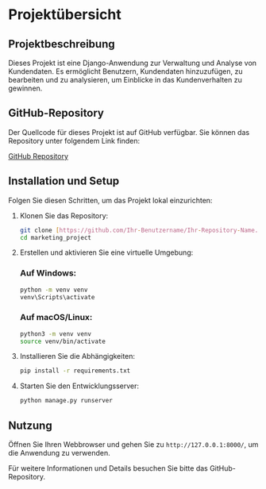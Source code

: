 # Projektübersicht

## Projektbeschreibung
Dieses Projekt ist eine Django-Anwendung zur Verwaltung und Analyse von Kundendaten. Es ermöglicht Benutzern, Kundendaten hinzuzufügen, zu bearbeiten und zu analysieren, um Einblicke in das Kundenverhalten zu gewinnen.

## GitHub-Repository
Der Quellcode für dieses Projekt ist auf GitHub verfügbar. Sie können das Repository unter folgendem Link finden:

[GitHub Repository](https://github.com/Ihr-Benutzername/Ihr-Repository-Name)

## Installation und Setup
Folgen Sie diesen Schritten, um das Projekt lokal einzurichten:

1. Klonen Sie das Repository:
    ```sh
    git clone [https://github.com/Ihr-Benutzername/Ihr-Repository-Name.git](https://github.com/moddyngway/marketing_project.git)
    cd marketing_project
    ```

2. Erstellen und aktivieren Sie eine virtuelle Umgebung:
    ### Auf Windows:
    ```sh
    python -m venv venv
    venv\Scripts\activate
    ```

    ### Auf macOS/Linux:
    ```sh
    python3 -m venv venv
    source venv/bin/activate
    ```

3. Installieren Sie die Abhängigkeiten:
    ```sh
    pip install -r requirements.txt
    ```

4. Starten Sie den Entwicklungsserver:
    ```sh
    python manage.py runserver
    ```

## Nutzung
Öffnen Sie Ihren Webbrowser und gehen Sie zu `http://127.0.0.1:8000/`, um die Anwendung zu verwenden.

Für weitere Informationen und Details besuchen Sie bitte das GitHub-Repository.

